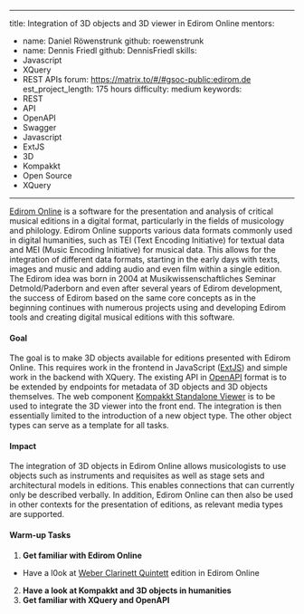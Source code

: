 ---
title: Integration of 3D objects and 3D viewer in Edirom Online 
mentors:  
  - name: Daniel Röwenstrunk
    github: roewenstrunk
  - name: Dennis Friedl
    github: DennisFriedl
skills: 
  - Javascript
  - XQuery
  - REST APIs
forum: https://matrix.to/#/#gsoc-public:edirom.de
est_project_length: 175 hours
difficulty: medium
keywords:
  - REST
  - API
  - OpenAPI
  - Swagger
  - Javascript
  - ExtJS
  - 3D
  - Kompakkt
  - Open Source
  - XQuery
  ---

[Edirom Online] is a software for the presentation and analysis of critical 
musical editions in a digital format, particularly in the fields of musicology 
and philology. Edirom Online supports various data formats commonly used in 
digital humanities, such as TEI (Text Encoding Initiative) for textual data 
and MEI (Music Encoding Initiative) for musical data. This allows for the 
integration of different data formats, starting in the early days with texts, 
images and music and adding audio and even film within a single edition. 
The Edirom idea was born in 2004 at Musikwissenschaftliches Seminar 
Detmold/Paderborn and even after several years of Edirom development, the 
success of Edirom based on the same core concepts as in the beginning 
continues with numerous projects using and developing Edirom tools and creating 
digital musical editions with this software.


#### Goal

The goal is to make 3D objects available for editions presented with Edirom Online.
This requires work in the frontend in JavaScript ([ExtJS]) and simple work in the
backend with XQuery. The existing API in [OpenAPI] format is to be extended by
endpoints for metadata of 3D objects and 3D objects themselves. The web component 
[Kompakkt Standalone Viewer] is to be used to integrate the 3D viewer into 
the front end. The integration is then essentially limited to the introduction 
of a new object type. The other object types can serve as a template for all 
tasks.

#### Impact

The integration of 3D objects in Edirom Online allows musicologists to use objects
such as instruments and requisites as well as stage sets and architectural models
in editions. This enables connections that can currently only be described verbally.
In addition, Edirom Online can then also be used in other contexts for the presentation
of editions, as relevant media types are supported.

#### Warm-up Tasks

1. **Get familiar with Edirom Online**
  * Have a l0ok at [Weber Clarinett Quintett] edition in Edirom Online
2. **Have a look at Kompakkt and 3D objects in humanities**
3. **Get familiar with XQuery and OpenAPI**


[Edirom Online]: https://github.com/Edirom/Edirom-Online
[Kompakkt Standalone Viewer]: https://github.com/Kompakkt/StandaloneViewer
[ExtJS]: https://www.sencha.com/products/extjs/
[OpenAPI]: https://www.openapis.org/
[Weber Clarinett Quintett]: https://klarinettenquintett.weber-gesamtausgabe.de/
